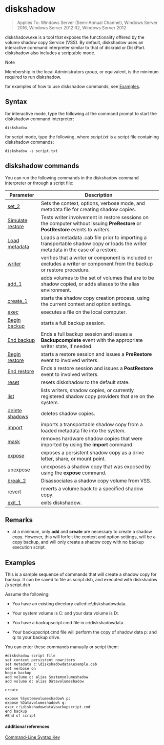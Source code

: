 # diskshadow

>Applies To: Windows Server (Semi-Annual Channel), Windows Server 2016, Windows Server 2012 R2, Windows Server 2012

diskshadow.exe is a tool that exposes the functionality offered by the volume shadow copy Service \(VSS\). By default, diskshadow uses an interactive command interpreter similar to that of diskraid or DiskPart. diskshadow also includes a scriptable mode.  
  
> [!NOTE]  
> Membership in the local Administrators group, or equivalent, is the minimum required to run diskshadow.  
  
for examples of how to use diskshadow commands, see [Examples](#BKMK_examples).  
  
## Syntax  
for interactive mode, type the following at the command prompt to start the diskshadow command interpreter:  
  
```  
diskshadow  
```  
  
for script mode, type the following, where *script.txt* is a script file containing diskshadow commands:  
  
```  
diskshadow -s script.txt  
```  
  
## diskshadow commands  
You can run the following commands in the diskshadow command interpreter or through a script file:  
  
|Parameter|Description|  
|-------|--------|  
|[set_2](set_2.md)|Sets the context, options, verbose mode, and metadata file for creating shadow copies.|  
|[Simulate restore](simulate-restore.md)|Tests writer involvement in restore sessions on the computer without issuing **PreRestore** or **PostRestore** events to writers.|  
|[Load metadata](load-metadata.md)|Loads a metadata .cab file prior to importing a transportable shadow copy or loads the writer metadata in the case of a restore.|  
|[writer](writer.md)|verifies that a writer or component is included or excludes a writer or component from the backup or restore procedure.|  
|[add_1](add_1.md)|adds volumes to the set of volumes that are to be shadow copied, or adds aliases to the alias environment.|  
|[create_1](create_1.md)|starts the shadow copy creation process, using the current context and option settings.|  
|[exec](exec.md)|executes a file on the local computer.|  
|[Begin backup](begin-backup.md)|starts a full backup session.|  
|[End backup](end-backup.md)|Ends a full backup session and issues a **Backupcomplete** event with the appropriate writer state, if needed.|  
|[Begin restore](begin-restore.md)|starts a restore session and issues a **PreRestore** event to involved writers.|  
|[End restore](end-restore.md)|Ends a restore session and issues a **PostRestore** event to involved writers.|  
|[reset](reset.md)|resets diskshadow to the default state.|  
|[list](list.md)|lists writers, shadow copies, or currently registered shadow copy providers that are on the system.|  
|[delete shadows](delete-shadows.md)|deletes shadow copies.|  
|[import](import.md)|imports a transportable shadow copy from a loaded metadata file into the system.|  
|[mask](mask.md)|removes hardware shadow copies that were imported by using the **import** command.|  
|[expose](expose.md)|exposes a persistent shadow copy as a drive letter, share, or mount point.|  
|[unexpose](unexpose.md)|unexposes a shadow copy that was exposed by using the **expose** command.|  
|[break_2](break_2.md)|Disassociates a shadow copy volume from VSS.|  
|[revert](revert.md)|reverts a volume back to a specified shadow copy.|  
|[exit_1](exit_1.md)|exits diskshadow.|  
  
## Remarks  
  
-   at a minimum, only **add** and **create** are necessary to create a shadow copy. However, this will forfeit the context and option settings, will be a copy backup, and will only create a shadow copy with no backup execution script.  
  
## <a name="BKMK_examples"></a>Examples  
This is a sample sequence of commands that will create a shadow copy for backup. It can be saved to file as script.dsh, and executed with diskshadow \/s script.dsh  
  
Assume the following:  
  
-   You have an existing directory called c:\\diskshadowdata.  
  
-   Your system volume is C: and your data volume is D:.  
  
-   You have a backupscript.cmd file in c:\\diskshadowdata.  
  
-   Your backupscript.cmd file will perform the copy of shadow data p: and q: to your backup drive.  
  
You can enter these commands manually or script them:  
  
```  
#diskshadow script file  
set context persistent nowriters  
set metadata c:\diskshadowdata\example.cab  
set verbose on  
begin backup  
add volume c: alias Systemvolumeshadow  
add volume d: alias Datavolumeshadow  
  
create  
  
expose %Systemvolumeshadow% p:  
expose %Datavolumeshadow% q:  
exec c:\diskshadowdata\backupscript.cmd  
end backup  
#End of script  
```  
  
#### additional references  
[Command-Line Syntax Key](command-line-syntax-key.md)  
  

